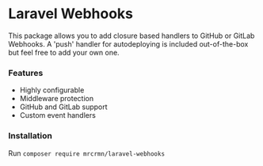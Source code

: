 # Laravel Webhooks
This package allows you to add closure based handlers to GitHub or GitLab Webhooks.
A 'push' handler for autodeploying is included out-of-the-box but feel free to add your own one.

### Features
* Highly configurable
* Middleware protection
* GitHub and GitLab support
* Custom event handlers

### Installation
Run ```composer require mrcrmn/laravel-webhooks```
